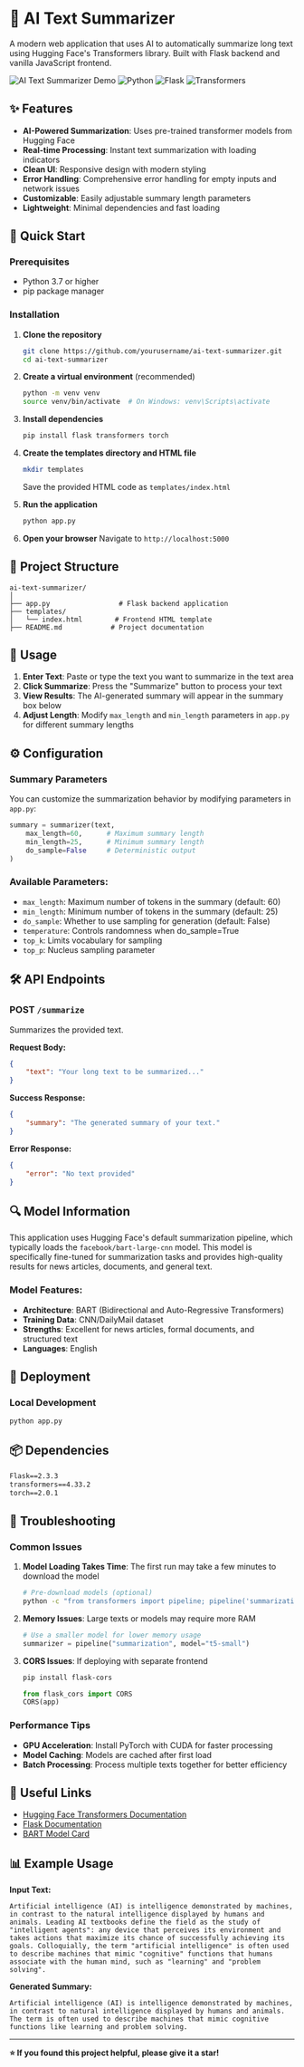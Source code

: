# 🧠 AI Text Summarizer

A modern web application that uses AI to automatically summarize long text using Hugging Face's Transformers library. Built with Flask backend and vanilla JavaScript frontend.

![AI Text Summarizer Demo](https://img.shields.io/badge/demo-live-brightgreen) ![Python](https://img.shields.io/badge/python-3.7+-blue) ![Flask](https://img.shields.io/badge/flask-2.0+-green) ![Transformers](https://img.shields.io/badge/transformers-4.0+-orange)

## ✨ Features

- **AI-Powered Summarization**: Uses pre-trained transformer models from Hugging Face
- **Real-time Processing**: Instant text summarization with loading indicators
- **Clean UI**: Responsive design with modern styling
- **Error Handling**: Comprehensive error handling for empty inputs and network issues
- **Customizable**: Easily adjustable summary length parameters
- **Lightweight**: Minimal dependencies and fast loading

## 🚀 Quick Start

### Prerequisites

- Python 3.7 or higher
- pip package manager

### Installation

1. **Clone the repository**
   ```bash
   git clone https://github.com/yourusername/ai-text-summarizer.git
   cd ai-text-summarizer
   ```

2. **Create a virtual environment** (recommended)
   ```bash
   python -m venv venv
   source venv/bin/activate  # On Windows: venv\Scripts\activate
   ```

3. **Install dependencies**
   ```bash
   pip install flask transformers torch
   ```

4. **Create the templates directory and HTML file**
   ```bash
   mkdir templates
   ```
   Save the provided HTML code as `templates/index.html`

5. **Run the application**
   ```bash
   python app.py
   ```

6. **Open your browser**
   Navigate to `http://localhost:5000`

## 📁 Project Structure

```
ai-text-summarizer/
│
├── app.py                 # Flask backend application
├── templates/
│   └── index.html        # Frontend HTML template
├── README.md            # Project documentation
```

## 🔧 Usage

1. **Enter Text**: Paste or type the text you want to summarize in the text area
2. **Click Summarize**: Press the "Summarize" button to process your text
3. **View Results**: The AI-generated summary will appear in the summary box below
4. **Adjust Length**: Modify `max_length` and `min_length` parameters in `app.py` for different summary lengths

## ⚙️ Configuration

### Summary Parameters

You can customize the summarization behavior by modifying parameters in `app.py`:

```python
summary = summarizer(text, 
    max_length=60,      # Maximum summary length
    min_length=25,      # Minimum summary length
    do_sample=False     # Deterministic output
)
```

### Available Parameters:
- `max_length`: Maximum number of tokens in the summary (default: 60)
- `min_length`: Minimum number of tokens in the summary (default: 25)
- `do_sample`: Whether to use sampling for generation (default: False)
- `temperature`: Controls randomness when do_sample=True
- `top_k`: Limits vocabulary for sampling
- `top_p`: Nucleus sampling parameter

## 🛠️ API Endpoints

### POST `/summarize`

Summarizes the provided text.

**Request Body:**
```json
{
    "text": "Your long text to be summarized..."
}
```

**Success Response:**
```json
{
    "summary": "The generated summary of your text."
}
```

**Error Response:**
```json
{
    "error": "No text provided"
}
```

## 🔍 Model Information

This application uses Hugging Face's default summarization pipeline, which typically loads the `facebook/bart-large-cnn` model. This model is specifically fine-tuned for summarization tasks and provides high-quality results for news articles, documents, and general text.

### Model Features:
- **Architecture**: BART (Bidirectional and Auto-Regressive Transformers)
- **Training Data**: CNN/DailyMail dataset
- **Strengths**: Excellent for news articles, formal documents, and structured text
- **Languages**: English

## 🚀 Deployment

### Local Development
```bash
python app.py
```

## 📦 Dependencies

```txt
Flask==2.3.3
transformers==4.33.2
torch==2.0.1
```



## 🐛 Troubleshooting

### Common Issues

1. **Model Loading Takes Time**: The first run may take a few minutes to download the model
   ```bash
   # Pre-download models (optional)
   python -c "from transformers import pipeline; pipeline('summarization')"
   ```

2. **Memory Issues**: Large texts or models may require more RAM
   ```python
   # Use a smaller model for lower memory usage
   summarizer = pipeline("summarization", model="t5-small")
   ```

3. **CORS Issues**: If deploying with separate frontend
   ```bash
   pip install flask-cors
   ```
   ```python
   from flask_cors import CORS
   CORS(app)
   ```

### Performance Tips

- **GPU Acceleration**: Install PyTorch with CUDA for faster processing
- **Model Caching**: Models are cached after first load
- **Batch Processing**: Process multiple texts together for better efficiency

## 🔗 Useful Links

- [Hugging Face Transformers Documentation](https://huggingface.co/docs/transformers/)
- [Flask Documentation](https://flask.palletsprojects.com/)
- [BART Model Card](https://huggingface.co/facebook/bart-large-cnn)

## 📊 Example Usage

**Input Text:**
```
Artificial intelligence (AI) is intelligence demonstrated by machines, in contrast to the natural intelligence displayed by humans and animals. Leading AI textbooks define the field as the study of "intelligent agents": any device that perceives its environment and takes actions that maximize its chance of successfully achieving its goals. Colloquially, the term "artificial intelligence" is often used to describe machines that mimic "cognitive" functions that humans associate with the human mind, such as "learning" and "problem solving".
```

**Generated Summary:**
```
Artificial intelligence (AI) is intelligence demonstrated by machines, in contrast to natural intelligence displayed by humans and animals. The term is often used to describe machines that mimic cognitive functions like learning and problem solving.
```

---

**⭐ If you found this project helpful, please give it a star!**
